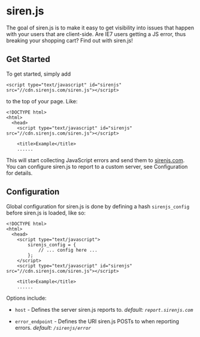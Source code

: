 siren.js
========

The goal of siren.js is to make it easy to get visibility into issues that happen
with your users that are client-side. Are IE7 users getting a JS error, thus breaking
your shopping cart? Find out with siren.js!

Get Started
-----------

To get started, simply add

    <script type="text/javascript" id="sirenjs" src="//cdn.sirenjs.com/siren.js"></script>

to the top of your page. Like:

    <!DOCTYPE html>
    <html>
      <head>
        <script type="text/javascript" id="sirenjs" src="//cdn.sirenjs.com/siren.js"></script>

        <title>Example</title>
        ......

This will start collecting JavaScript errors and send them to [sirenjs.com](javascript:).
You can configure siren.js to report to a custom server, see Configuration for details.

Configuration
-------------

Global configuration for siren.js is done by defining a hash `sirenjs_config` before
siren.js is loaded, like so:

    <!DOCTYPE html>
    <html>
      <head>
        <script type="text/javascript">
            sirenjs_config = {
                // ... config here ...
            };
        </script>
        <script type="text/javascript" id="sirenjs" src="//cdn.sirenjs.com/siren.js"></script>

        <title>Example</title>
        ......

Options include:

* `host` - Defines the server siren.js reports to. _default: `report.sirenjs.com`_

* `error_endpoint` - Defines the URI siren.js POSTs to when reporting errors. _default: `/sirenjs/error`_

